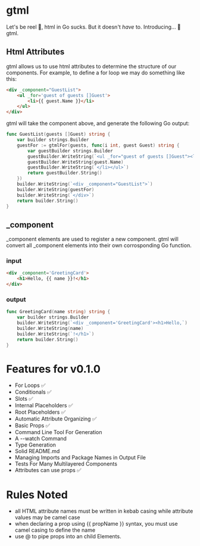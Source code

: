 # gtml
Let's be reel 🎣, html in Go sucks. But it doesn't *have* to. Introducing... 🥁 gtml.

## Html Attributes
gtml allows us to use html attributes to determine the structure of our components. For example, to define a for loop we may do something like this:

```html
<div _component="GuestList">
    <ul _for='guest of guests []Guest'>
        <li>{{ guest.Name }}</li>
    </ul>
</div>
```

gtml will take the component above, and generate the following Go output:

```go
func GuestList(guests []Guest) string {
	var builder strings.Builder
	guestFor := gtmlFor(guests, func(i int, guest Guest) string {
		var guestBuilder strings.Builder
		guestBuilder.WriteString(`<ul _for="guest of guests []Guest"><li>`)
		guestBuilder.WriteString(guest.Name)
		guestBuilder.WriteString(`</li></ul>`)
		return guestBuilder.String()
	})
	builder.WriteString(`<div _component="GuestList">`)
	builder.WriteString(guestFor)
	builder.WriteString(`</div>`)
	return builder.String()
}
```

## _component
_component elements are used to register a new component. gtml will convert all _component elements into their own corrosponding Go function.

### input
```html
<div _component='GreetingCard'>
    <h1>Hello, {{ name }}!</h1>
</div>
```

### output
```go
func GreetingCard(name string) string {
    var builder strings.Builder
    builder.WriteString(`<div _component='GreetingCard'><h1>Hello,`)
    builder.WriteString(name)
    builder.WriteString(`!</h1>`)
    return builder.String()
}
```

# Features for v0.1.0
- For Loops ✅
- Conditionals ✅
- Slots ✅
- Internal Placeholders ✅
- Root Placeholders ✅
- Automatic Attribute Organizing ✅
- Basic Props ✅
- Command Line Tool For Generation
- A --watch Command
- Type Generation
- Solid README.md
- Managing Imports and Package Names in Output File
- Tests For Many Multilayered Components
- Attributes can use props ✅

# Rules Noted
- all HTML attribute names must be written in kebab casing while attribute values may be camel case
- when declaring a prop using {{ propName }} syntax, you must use camel casing to define the name
- use @ to pipe props into an child Elements.
